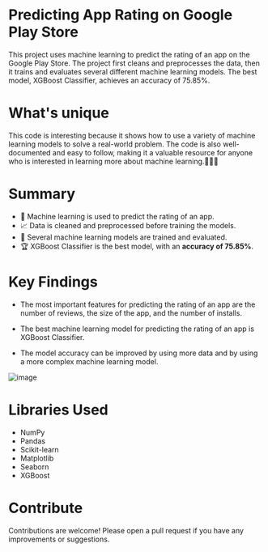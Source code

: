 # Predicting App Rating on Google Play Store
This project uses machine learning to predict the rating of an app on the Google Play Store.
The project first cleans and preprocesses the data, then it trains and evaluates several different machine learning models.
The best model, XGBoost Classifier, achieves an accuracy of 75.85%.

# What's unique
This code is interesting because it shows how to use a variety of machine learning models to solve a real-world problem. The code is also well-documented and easy to follow, making it a valuable resource for anyone who is interested in learning more about machine learning.👨🏼‍💻

# Summary
* 🤖 Machine learning is used to predict the rating of an app.
* 📈 Data is cleaned and preprocessed before training the models.
* 🚀 Several machine learning models are trained and evaluated.
* 🏆 XGBoost Classifier is the best model, with an **accuracy of 75.85%**.

# Key Findings
* The most important features for predicting the rating of an app are the number of reviews, the size of the app, and the number of installs.


* The best machine learning model for predicting the rating of an app is XGBoost Classifier.


* The model accuracy can be improved by using more data and by using a more complex machine learning model.


![image](https://github.com/prathmesh444/Play-Store-App-Rating-Prediction/assets/84755719/95096175-bb41-4fbe-974f-30db909941b3)


# Libraries Used
* NumPy
* Pandas
* Scikit-learn
* Matplotlib
* Seaborn
* XGBoost

# Contribute
Contributions are welcome! Please open a pull request if you have any improvements or suggestions.
